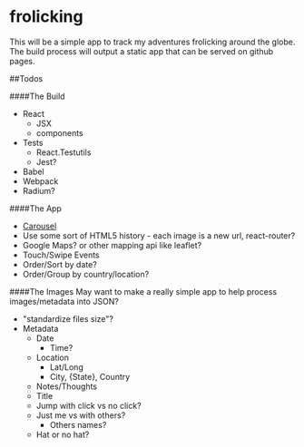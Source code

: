 # frolicking

This will be a simple app to track my adventures frolicking around the globe. The build process will output a static app that can be served on github pages.

##Todos

####The Build
- React
  - JSX
  - components
- Tests
  - React.Testutils
  - Jest?
- Babel
- Webpack
- Radium?


####The App
- [Carousel](https://github.com/hartzis/react-carousel)
- Use some sort of HTML5 history - each image is a new url, react-router?
- Google Maps? or other mapping api like leaflet?
- Touch/Swipe Events
- Order/Sort by date?
- Order/Group by country/location?


####The Images
May want to make a really simple app to help process images/metadata into JSON?

- "standardize files size"?
- Metadata
  - Date
    - Time?
  - Location
    - Lat/Long
    - City, {State}, Country
  - Notes/Thoughts
  - Title
  - Jump with click vs no click?
  - Just me vs with others?
    - Others names?
  - Hat or no hat?
